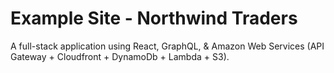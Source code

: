 # Example Site - Northwind Traders

A full-stack application using React, GraphQL, & Amazon Web Services (API Gateway + Cloudfront + DynamoDb + Lambda + S3).
